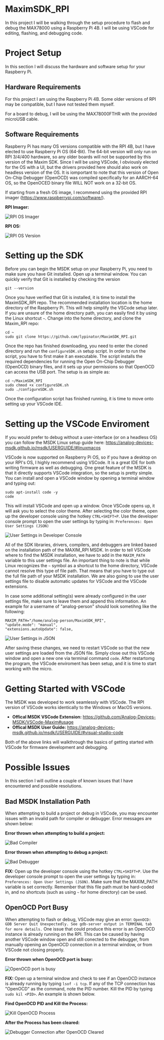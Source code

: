 # MaximSDK_RPI
In this project I will be walking through the setup procedure to flash and debug the MAX78000 using a Raspberry Pi 4B. I will be using VSCode for editing, flashing, and debugging code.

# Project Setup
In this section I will discuss the hardware and software setup for your Raspberry Pi.

## Hardware Requirements
For this project I am using the Raspberry Pi 4B. Some older versions of RPI may be compatible, but I have not tested them myself. 

For a board to debug, I will be using the MAX78000FTHR with the provided microUSB cable.

## Software Requirements
Raspberry Pi has many OS versions compatible with the RPI 4B, but I have elected to use Raspberry Pi OS (64-Bit). The 64-bit version will only run on RPI 3/4/400 hardware, so any older boards will not be supported by this version of the Maxim SDK. Since I will be using VSCode, I obviously elected for the OS with a UI, but the drivers provided here should also work on headless version of the OS. It is iomportant to note that this version of Open On-Chip Debugger (OpenOCD) was compiled specifically for an AARCH-64 OS, so the OpenOCED binary file WILL NOT work on a 32-bit OS.

If starting from a fresh OS image, I recommend using the provided RPI imager (https://www.raspberrypi.com/software/). 

**RPI Imager:**

![RPI OS Imager](images/RPIImager.png) 

**RPI OS:**

![RPI OS Version](images/RPIVersion.png)

# Setting up the SDK
Before you can begin the MSDK setup on your Raspberry Pi, you need to make sure you have Git installed. Open up a terminal window. You can quickly verify that Git is installed by checking the version
```
git --version
```

Once you have verified that Git is installed, it is time to install the MaximSDK_RPI repo. The recommended installation location is the home directory of the Raspberry Pi. This will help simplify the VSCode setup later. If you are unsure of the home directory path, you can easily find it by using the Linux shortcut `~`. Change into the home directory, and clone the Maxim_RPI repo:
```
cd ~
sudo git clone https://github.com/lypinator/MaximSDK_RPI.git
```

Once the repo has finished downloading, you need to enter the cloned directory and run the `configureSDK.sh` setup script. In order to run the script, you have to first make it an executable. The script installs the required dependencies for running the Open On-Chip Debugger (OpenOCD) binary files, and it sets up your permissions so that OpenOCD can access the USB port. The setup is as simple as:

```
cd ~/MaximSDK_RPI
sudo chmod +x configureSDK.sh
sudo ./configureSDK.sh
```

Once the configuration script has finished running, it is time to move onto setting up your VSCode IDE. 

# Setting up the VSCode Enviroment
If you would prefer to debug without a user-interface (or on a headless OS) you can follow the MSDK Linux setup guide here: https://analog-devices-msdk.github.io/msdk/USERGUIDE/#linuxmacos

VSCode is now supported on Raspberry Pi OS, so if you have a desktop on your RPI's OS, I highly recommend using VSCode. It is a great IDE for both writing firmware as well as debugging. One great feature of the MSDK is that it directly supports VSCode integration, so the setup is pretty simple. You can install and open a VSCode window by opening a terminal window and typing out: 

```
sudo apt-install code -y
code
```

This will install VSCode and open up a window. Once VSCode opens up, it will ask you to select the color theme. After selecting the color theme, open up the developer console using the hotkey `CTRL+SHIFT+P`. Use the developer console prompt to open the user settings by typing in: `Preferences: Open User Settings (JSON)`

![User Settings in Developer Console](images/userSettings.png)

All of the SDK libraries, drivers, compilers, and debuggers are linked based on the installation path of the MAXIM_RPI MSDK. In order to tell VSCode where to find the MSDK installation, we have to add in the `MAXIM_PATH` variable to this user settings file. An important thing to note is that while Linux recognizes the `~` symbol as a shortcut to the home directory, VSCode cannot resolve this type of file path. That means that you have to type out the full file path of your MSDK installation. We are also going to use the user settings file to disable automatic updates for VSCode and the VSCode extensions.

In case some additional setting(s) were already configured in the user settings file, make sure to leave them and append this information. An example for a username of "analog-person" should look sometihng like the following:

```
MAXIM_PATH="/home/analog-person/MaximSDK_RPI",
"update.mode": "manual",
"extensions.autoUpdate": false,
```

![User Settings in JSON](images/userSettingsJSON.png)


After saving these changes, we need to restart VSCode so that the new user settings are loaded from the JSON file. Simply close out this VSCode window and open a new one via terminal command `code`. After restartomg the program, the VSCode enviroment has been setup, and it is time to start working with the micro.

# Getting Started with VSCode

The MSDK was developed to work seamlessly with VSCode. The RPI version of VSCode works identically to the Windows or MacOS versions. 
- **Offical MSDK VSCode Extension:** https://github.com/Analog-Devices-MSDK/VSCode-Maxim#usage
- **Offical MSDK User Guide:** https://analog-devices-msdk.github.io/msdk/USERGUIDE/#visual-studio-code

Both of the above links will walkthrough the basics of getting started with VSCode for firmware development and debugging.


# Possible Issues
In this section I will outline a couple of known issues that I have encountered and possible resolutions.

## Bad MSDK Installation Path
When attempting to build a project or debug in VSCode, you may encounter issues with an invalid path for compiler or debugger. Error messages are shown below:

**Error thrown when attempting to build a project:**

![Bad Compiler](images/badCompilerPath.png) 

**Error thrown when attempting to debug a project:**

![Bad Debugger](images/badDebuggerPath.png)

**FIX:** Open up the developer console using the hotkey `CTRL+SHIFT+P`. Use the developer console prompt to open the user settings by typing in: `Preferences: Open User Settings (JSON)`. Make sure that the MAXIM_PATH variable is set correctly. Remember that this file path must be hard-coded in, and no shortcuts (such as using `~` for home directory) can be used.

## OpenOCD Port Busy
When attempting to flash or debug, VSCode may give an error: `OpenOCD: GDB Server Quit Unexpectedly. See gdb-server output in TERMINAL tab for more details.` One issue that could produce this error is an OpenOCD instance is already running on the RPI. This can be caused by having another VSCode window open and still conected to the debugger, from manually opening an OpenOCD connection in a terminal window, or from VSCode not closing properly.

**Error thrown when OpenOCD port is busy:**

![OpenOCD port is busy](images/GDBbusy.png)

**FIX:** Open up a terminal window and check to see if an OpenOCD instance is already running by typing `lsof -i tcp`. If any of the TCP connection has "OpenOCD" as the command, note the PID number. Kill the PID by typing `sudo kil <PID>`. An example is shown below.

**Find OpenOCD PID and Kill the Process:**

![Kill OpenOCD Process](images/clearPID.png)

**After the Process has been cleared:**

![Debugger Connection after OpenOCD Cleared](images/debuggerWorkingAgain.png)
